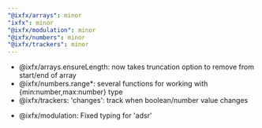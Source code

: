 ```yaml
---
"@ixfx/arrays": minor
"ixfx": minor
"@ixfx/modulation": minor
"@ixfx/numbers": minor
"@ixfx/trackers": minor
---
```


+ @ixfx/arrays.ensureLength: now takes truncation option to remove from start/end of array
+ @ixfx/numbers.range*: several functions for working with {min:number,max:number} type
+ @ixfx/trackers: 'changes': track when boolean/number value changes
* @ixfx/modulation: Fixed typing for 'adsr'